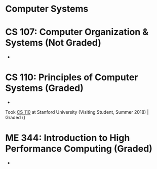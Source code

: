 # Computer Systems

# CS 107: Computer Organization & Systems (Not Graded)
-


# CS 110: Principles of Computer Systems (Graded)
-
Took [CS 110](https://web.stanford.edu/class/cs110/summer-2018/) at Stanford University (Visiting Student, Summer 2018) | Graded ()


# ME 344: Introduction to High Performance Computing (Graded)
-
